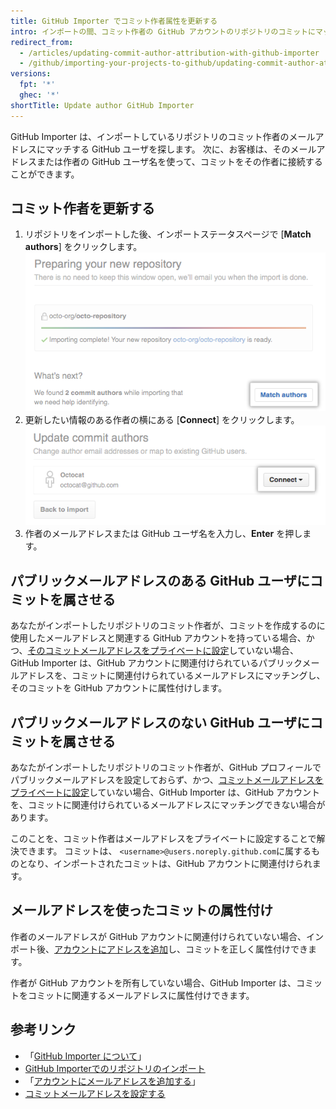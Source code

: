 ```yaml
---
title: GitHub Importer でコミット作者属性を更新する
intro: インポートの間、コミット作者の GitHub アカウントのリポジトリのコミットにマッチングできます。
redirect_from:
  - /articles/updating-commit-author-attribution-with-github-importer
  - /github/importing-your-projects-to-github/updating-commit-author-attribution-with-github-importer
versions:
  fpt: '*'
  ghec: '*'
shortTitle: Update author GitHub Importer
---
```


GitHub Importer は、インポートしているリポジトリのコミット作者のメールアドレスにマッチする GitHub ユーザを探します。 次に、お客様は、そのメールアドレスまたは作者の GitHub ユーザ名を使って、コミットをその作者に接続することができます。

## コミット作者を更新する

1. リポジトリをインポートした後、インポートステータスページで [**Match authors**] をクリックします。 ![[Match authors] ボタン](/assets/images/help/importer/match-authors-button.png)
2. 更新したい情報のある作者の横にある [**Connect**] をクリックします。 ![コミット作者のリスト](/assets/images/help/importer/connect-commit-author.png)
3. 作者のメールアドレスまたは GitHub ユーザ名を入力し、**Enter** を押します。

## パブリックメールアドレスのある GitHub ユーザにコミットを属させる

あなたがインポートしたリポジトリのコミット作者が、コミットを作成するのに使用したメールアドレスと関連する GitHub アカウントを持っている場合、かつ、[そのコミットメールアドレスをプライベートに設定](/articles/setting-your-commit-email-address)していない場合、GitHub Importer は、GitHub アカウントに関連付けられているパブリックメールアドレスを、コミットに関連付けられているメールアドレスにマッチングし、そのコミットを GitHub アカウントに属性付けします。

## パブリックメールアドレスのない GitHub ユーザにコミットを属させる

あなたがインポートしたリポジトリのコミット作者が、GitHub プロフィールでパブリックメールアドレスを設定しておらず、かつ、[コミットメールアドレスをプライベートに設定](/articles/setting-your-commit-email-address)していない場合、GitHub Importer は、GitHub アカウントを、コミットに関連付けられているメールアドレスにマッチングできない場合があります。

このことを、コミット作者はメールアドレスをプライベートに設定することで解決できます。 コミットは、 `<username>@users.noreply.github.com`に属するものとなり、インポートされたコミットは、GitHub アカウントに関連付けられます。

## メールアドレスを使ったコミットの属性付け

作者のメールアドレスが GitHub アカウントに関連付けられていない場合、インポート後、[アカウントにアドレスを追加](/articles/adding-an-email-address-to-your-github-account)し、コミットを正しく属性付けできます。

作者が GitHub アカウントを所有していない場合、GitHub Importer は、コミットをコミットに関連するメールアドレスに属性付けできます。

## 参考リンク

- 「[GitHub Importer について](/articles/about-github-importer)」
- [GitHub Importerでのリポジトリのインポート](/articles/importing-a-repository-with-github-importer)
- 「[アカウントにメールアドレスを追加する](/articles/adding-an-email-address-to-your-github-account/)」
- [コミットメールアドレスを設定する](/articles/setting-your-commit-email-address)
